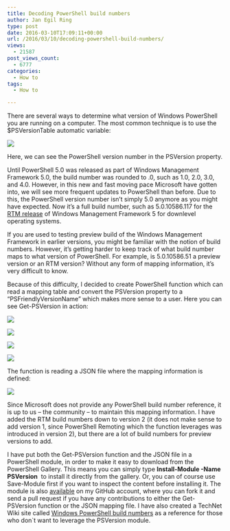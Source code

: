 ```yaml
---
title: Decoding PowerShell build numbers
author: Jan Egil Ring
type: post
date: 2016-03-10T17:09:11+00:00
url: /2016/03/10/decoding-powershell-build-numbers/
views:
  - 21587
post_views_count:
  - 6777
categories:
  - How to
tags:
  - How to

---
```

There are several ways to determine what version of Windows PowerShell you are running on a computer. The most common technique is to use the $PSVersionTable automatic variable:

![](/images/psbuild1.png)

Here, we can see the PowerShell version number in the PSVersion property.

Until PowerShell 5.0 was released as part of Windows Management Framework 5.0, the build number was rounded to .0, such as 1.0, 2.0, 3.0, and 4.0. However, in this new and fast moving pace Microsoft have gotten into, we will see more frequent updates to PowerShell than before. Due to this, the PowerShell version number isn&#8217;t simply 5.0 anymore as you might have expected. Now it&#8217;s a full build number, such as 5.0.10586.117 for the [RTM release][1] of Windows Management Framework 5 for downlevel operating systems.

If you are used to testing preview build of the Windows Management Framework in earlier versions, you might be familiar with the notion of build numbers. However, it&#8217;s getting harder to keep track of what build number maps to what version of PowerShell. For example, is 5.0.10586.51 a preview version or an RTM version? Without any form of mapping information, it&#8217;s very difficult to know.

Because of this difficulty, I decided to create PowerShell function which can read a mapping table and convert the PSVersion property to a “PSFriendlyVersionName” which makes more sense to a user. Here you can see Get-PSVersion in action:

![](/images/psbuild2.png)

![](/images/psbuild3.png)

![](/images/psbuild4.png)

![](/images/psbuild5.png)

The function is reading a JSON file where the mapping information is defined:

![](/images/psbuild6.png)

Since Microsoft does not provide any PowerShell build number reference, it is up to us – the community – to maintain this mapping information. I have added the RTM build numbers down to version 2 (it does not make sense to add version 1, since PowerShell Remoting which the function leverages was introduced in version 2), but there are a lot of build numbers for preview versions to add.

I have put both the Get-PSVersion function and the JSON file in a PowerShell module, in order to make it easy to download from the PowerShell Gallery. This means you can simply type **Install-Module -Name PSVersion**  to install it directly from the gallery. Or, you can of course use Save-Module first if you want to inspect the content before installing it. The module is also [available][2] on my GitHub account, where you can fork it and send a pull request if you have any contributions to either the Get-PSVersion function or the JSON mapping file. I have also created a TechNet Wiki site called [Windows PowerShell build numbers][3] as a reference for those who don\`t want to leverage the PSVersion module.

[1]: https://www.microsoft.com/en-us/download/details.aspx?id=50395
[2]: https://github.com/janegilring/PSVersion
[3]: http://social.technet.microsoft.com/wiki/contents/articles/33573.windows-powershell-build-numbers.aspx